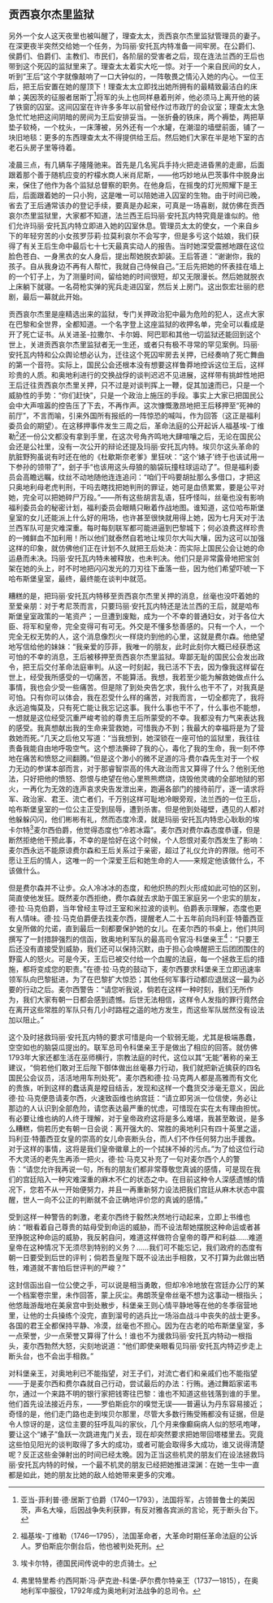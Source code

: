 ## 贡西哀尔杰里监狱

另外一个女人这天夜里也被叫醒了，理查太太，贡西哀尔杰里监狱管理员的妻子。在深更夜半突然交给她一个任务，为玛丽·安托瓦内特准备一间牢房。在公爵们、侯爵们、伯爵们、主教们、市民们，各阶层的受害者之后，现在连法兰西的王后也带到这个死囚的监狱里来了。理查太太着实大吃一惊。对于一个来自民间的女人，听到“王后”这个字就像敲响了一口大钟似的，一阵敬畏之情沁入她的内心。一位王后，把王后安置在她的屋顶下！理查太太立即找出她所拥有的最精致最洁白的床单；美因茨的征服者居斯丁[^1]将军的头上也同样悬着刑斧，他必须马上离开他的装了铁窗的囚室。这间囚室在许许多多年以前曾经作过市政厅的会议室；理查太太急急忙忙地把这间阴暗的房间为王后安排妥当。一张折叠的铁床，两个褥垫，两把草垫子软椅，一个枕头，一床薄被，另外还有一个水罐，在潮湿的墙壁前面，铺了一块旧地毯：更多的东西理查太太不得提供给王后。然后她们大家在半是地下室的古老石头房子里等待着。

凌晨三点，有几辆车子隆隆驰来。首先是几名宪兵手持火把走进昏黑的走廊，后面跟着那个善于随机应变的柠檬水商人米肖尼斯，——他巧妙地从巴茨事件中脱身出来，保住了他作为各个监狱总督察的职务。在他身后，在摇曳的灯光照耀下是王后，后面跟着她的一只小狗，这是唯一可以陪她进入囚室的生物。由于时间已晚，省去了王后通常该办的登记手续，要真是办起来，可真是一场喜剧，就仿佛在贡西哀尔杰里监狱里，大家都不知道，法兰西王后玛丽·安托瓦内特究竟是谁似的。他们允许玛丽·安托瓦内特立即进入她的囚室休息。管理员太太的使女，一个来自乡下的年轻穷苦的小女孩罗莎莉·拉莫利哀尔不会写字，但是多亏这个姑娘，我们获得了有关王后生命中最后七十七天最真实动人的报告。当时她深受震撼地跟在这位脸色苍白、一身黑衣的女人身后，提出帮她脱衣卸装。王后答道：“谢谢你，我的孩子。自从我身边不再有人帮忙，我就自己侍候自己。”王后先把她的怀表挂在墙上的一个钉子上，为了测量时间，留给她的时间很短，却又无限漫长。然后她就脱衣上床躺下就寝。一名荷枪实弹的宪兵走进囚室，然后关上房门。这出恢宏壮丽的悲剧，最后一幕就此开始。

贡西哀尔杰里是座精选出来的监狱，专门关押政治犯中最为危险的犯人，这点大家在巴黎和全世界，全都知道。一个名字登上这座监狱的收押名单，完全可以看成是开了死亡证书。从关进圣-拉撒尔、卡尔姆、阿巴耶和其他一切监狱还能回到这个世上，关进贡西哀尔杰里监狱者无一生还，或者只有极不寻常的罕见案例。玛丽·安托瓦内特和公众舆论想必认为，迁往这个死囚牢房去关押，已经奏响了死亡舞曲的第一个音符。实际上，国民公会还根本没有想要这样鲁莽地控诉这位王后，这样珍贵的人质。和奥地利进行的交换战俘的谈判迟迟不见进展，这样带有挑衅性地把王后迁往贡西哀尔杰里关押，只不过是对谈判挥上一鞭，促其加速而已，只是一个威胁性的手势：“你们赶快”，只是一个政治上施压的手段。事实上大家已把国民公会中大声喧嚣的控告压了下去，不再作声。这次慷慨激昂地把王后移押至“死神的前厅”，不言而喻，引来外国所有报纸的一阵惊恐的喊叫，作为回答（这正是福利委员会的期望）。在这移押事件发生三周之后，革命法庭的公开起诉人福基埃-丁维勒[^2]还一份公文都没有拿到手里，在这次号角齐鸣地大肆喧嚷之后，无论在国民公会还是公社里，没有一次公开的辩论还提及玛丽·安托瓦内特。埃贝尔这头革命的肮脏野狗虽说有时还在他的《杜歇斯奈老爹》里狂吠：“这个‘婊子’终于也该试用一下参孙的领带了”，刽子手“也该用这头母狼的脑袋玩撞柱球运动了”。但是福利委员会高瞻远瞩，纹丝不动地随他连连追问：“咱们干吗要胡扯那么多借口，才把这只奥地利母老虎判刑，干吗去瞎找把她判刑的罪证，她可是血债累累，要是公平对她，完全可以把她碎尸万段。”——所有这些胡言乱语，狂呼怪叫，丝毫也没有影响福利委员会的秘密计划，福利委员会眼睛只瞅着作战地图。谁知道，这位哈布斯堡皇室的女儿还能派上什么好的用场，也许甚至很快就用得上她，因为七月天对于法兰西军队可是灾难深重。每时每刻联军都可能进逼到巴黎城下；何必浪费这样珍贵的一摊鲜血不加利用！所以他们就泰然自若地让埃贝尔大叫大嚷，因为这可以加强这样的印象，就仿佛他们正在计划不久就把王后处决：而实际上国民公会让她的命运悬而未决。玛丽·安托瓦内特未被释放，也未判决。他们只是非常露骨地把宝剑架在她的头上，时不时地把闪闪发光的刀刃往下垂落一些，因为他们希望吓唬一下哈布斯堡皇室，最终，最终能在谈判中就范。

糟糕的是，把玛丽·安托瓦内特移至贡西哀尔杰里关押的消息，丝毫也没吓着她的至爱亲朋：对于考尼茨而言，只要玛丽·安托瓦内特还是法兰西的王后，就是哈布斯堡皇室政策的一笔资产；一旦遭到废黜，成为一个不幸的普通妇女，对于各位大臣、将军和皇帝，完全变得可有可无。外交是不懂多愁善感的。只有一个人，一个完全无权无势的人，这个消息像烈火一样烧灼到他的心里，这就是费尔森。他绝望地写信给他的妹妹：“我亲爱的莎菲，我唯一的朋友，此时此刻你大概已经获悉这可怕的不幸的消息，王后被移押至贡西哀尔杰里监狱。卑鄙无耻的国民公会发出政令，把王后交付革命法庭审判。从这一时刻起，我已活不下去，因为像我这样留在世上，经受我所感受的一切痛苦，不能算活。我想，我若至少能为解救她做点什么事情，我也会少受一些痛苦。但是除了到处央告乞求，我什么也干不了，对我真是可怕。只有你可以体会，我在忍受什么样的痛苦，对我而言，一切全都完了，我将永远追悔莫及，只有死亡能让我忘记这事。我什么事也干不了，什么事也不能想，一想就是这位经受沉重严峻考验的尊贵王后所蒙受的不幸。我都没有力气来表达我的感受。我真想献出我的生命来营救她，可惜我办不到；我最大的幸福将是为了营救她而死。”几天之后他又写道：“当我想到，她深锁在一座可怕的监狱里，我往往责备我能自由地呼吸空气。这个想法撕碎了我的心，毒化了我的生命，我一刻不停地在痛苦和愤怒之间翻腾。”但是这个渺小的微不足道的冯·费尔森先生对于一个权力无边的参谋本部而言，对于那睿智崇高的伟大政治而言又算得了什么？他别无他法，只好把他的愤怒、怨恨与绝望在他心里熊熊燃烧，烧毁他灵魂的全部地狱的邪火，一再化为无效的连声哀求央告发泄出来，跑遍各部门的接待前厅，逐一请求将军、政治家、君王、流亡者们，千万别这样可耻地冷眼旁观，法兰西的一位王后，哈布斯堡皇室的一位公主正受到屈辱，遭到杀害。但是他到处碰壁，遇见的人都对他躲躲闪闪，他们彬彬有礼，然而态度冷漠，就是玛丽·安托瓦内特忠心耿耿的埃卡尔特[^3]麦尔西伯爵，他觉得态度也“冷若冰霜”。麦尔西对费尔森态度恭谨，但是断然拒绝他干预此事，不幸的是恰好在这个时候，个人怨恨对麦尔西发生了影响：麦尔西永远不能原谅费尔森和王后关系过于亲密，超过了礼仪允许的界限。他可不愿让王后的情人，这唯一的一个深爱王后和她生命的人——来规定他该做什么，不该做什么。

但是费尔森并不让步。众人冷冰冰的态度，和他炽热的烈火形成如此可怕的区别，简直使他发狂。既然麦尔西拒绝，费尔森就去求助于国王家庭另一个忠实的朋友，德·拉·马克伯爵，当年曾经主导过王室和米拉波的谈判。伯爵表示理解，态度也更有人情味。德·拉·马克伯爵便去找麦尔西，提醒老人二十五年前向玛利亚·特蕾西亚女皇所做的允诺，直到最后一刻都要保护她的女儿。在麦尔西的书桌上，他们共同撰写了一封措辞强烈的信函，致奥地利军队的最高司令官冯·科堡亲王[^4]：“只要王后还没有直接受到威胁，我们还可以保持沉默，由于担心会唤醒把王后团团围住的野蛮人的怒火。可是今天，王后已被交付给一个血腥的法庭，每一个拯救王后的措施，都将变成您的职责。”在德·拉·马克的鼓动下，麦尔西要求科堡亲王立即迅速率领军队向巴黎挺进，为了在巴黎扩大惊恐；其他任何军事行动都应退居这一最为必要的行动之后。麦尔西警告：“请您听我说，倘若在这样一种时刻，我们无所作为，我们大家有朝一日都会感到遗憾。后世无法相信，这样令人发指的罪行竟然会在离开这些常胜的军队只有几小时路程之遥的地方发生，而这些军队居然没有设法加以阻止。”

这个及时拯救玛丽·安托瓦内特的要求可惜是向一个软弱无能，尤其是极端愚蠢，空空如也的脑袋瓜提出的。联军总司令科堡亲王于是做出了相应的回答。就仿佛1793年大家还都生活在巫师横行，宗教法庭的时代，这位以其“无能”著称的亲王建议，“倘若他们敢对王后陛下御体做出丝毫暴力行动，我们就把新近擒获的四名国民公会议员，活活地用车刑处死”。麦尔西和德·拉·马克两人都是高雅而有文化的贵族，听到这样的蠢话真是瞠目结舌，发现和这样一个蠢货交涉毫无意义，因此德·拉·马克便恳请麦尔西，火速致函维也纳宫廷：“请立即另派一位信使，务必让那边的人认识到全部危险，请您表达最严重的忧虑，可惜现在实在太有理由担忧。有必要让维也纳的人终于理解，对于皇帝政府这将是多么难堪，我甚至敢说，是多么糟糕，倘若历史有朝一日会说：离开强大的、常胜的奥地利只有四十英里之遥，玛利亚·特蕾西亚女皇的崇高的女儿命丧断头台，而人们不作任何努力出手援救。对于这样的事情，这将是我们皇帝徽章上的一个拭抹不掉的污点。”为了给这位行动不大灵活的老先生再添一把火，德·拉·马克又补充了一句对麦尔西个人的警告：“请您允许我再说一句，所有的朋友们都非常尊敬您真诚的感情，可是现在我们的宫廷陷入一种灾难深重的麻木不仁的状态之中。在目前这种令人深感遗憾的情况下，您若不从一开始便努力，并且一再重新努力设法把我们宫廷从麻木状态中震醒，世人一向不公正的判断就不会正确地评价您的真诚的感情。”

受到这样一种警告的刺激，老麦尔西终于毅然决然地行动起来，立即上书维也纳：“眼看着自己尊贵的姑母受到命运的威胁，而不设法帮她摆脱这种命运或者甚至挣脱这种命运的威胁，我反躬自问，难道这样做符合皇帝的尊严和利益……难道皇帝在这种情况下无须尽到特别的义务？……我们可不能忘记，我们政府的态度有朝一日要受到后世的评判；倘若吾皇陛下既不设法出手相救，又不打算为此做出牺牲，难道就不害怕后世评判的严峻？”

这封信函出自一位公使之手，可以说是相当勇敢，但却冷冷地放在宫廷办公厅的某一个档案卷宗里，未作回答，蒙上灰尘。弗朗茨皇帝丝毫不想为这事动一根指头；他悠哉游哉地在美泉宫中到处散步，科堡亲王则心情平静地等在他的冬季宿营地里，让他的士兵操练个没完，直到溜号的逃兵比一场浴血战斗中丧失的战士更多。各国的君王全都保持平静、冷漠，丝毫也不担心。因为在古老的哈布斯堡皇室，多一点荣誉，少一点荣誉又算得了什么！谁也不为援救玛丽·安托瓦内特动一根指头，麦尔西勃然大怒，尖刻地说道：“他们即使亲眼看见玛丽·安托瓦内特迈步走上断头台，也不会出手相救。”

对科堡亲王，对奥地利已不能指望，对王子们，对流亡者们和亲戚们也不能指望——于是麦尔西和费尔森就自己行动，尝试最后的办法：行贿。通过舞蹈家诺韦尔，通过一个来路不明的银行家把钱寄往巴黎：谁也不知道这些钱落到谁的手里。他们首先设法接近丹东，——罗伯斯庇尔的嗅觉无误——普遍认为丹东容易接近；奇怪的是，他们走门路也走到埃贝尔那里，尽管大多数行贿受贿都没有证据，但是令人惊讶的是，这位主要的狂呼乱叫的家伙，几个月来像癫痫病人似的怒吼咆哮，要让这个“婊子”鱼跃一次跳进鬼门关去，现在却突然要求把她带回塔楼里去。究竟这些怕见阳光的谈判取得了多大的成功，或者可能会取得多大成功，谁又说得清楚呢？反正这些金弹射出的时间已经太晚。因为正当这些机灵的朋友们在设法拯救玛丽·安托瓦内特的时候，一个最不机灵的朋友已经把她推进深渊：在她一生中一直都是如此，她的朋友比她的敌人给她带来更多的灾难。

[^1]: 亚当-菲利普·德·居斯丁伯爵（1740—1793），法国将军，占领普鲁士的美因茨，声名大噪，后因战争失利获罪，有反对雅各宾派的言论，死于断头台下。
[^2]: 福基埃-丁维勒（1746—1795），法国革命者，大革命时期任革命法庭的公诉人。罗伯斯庇尔倒台后，他也被判处死刑。
[^3]: 埃卡尔特，德国民间传说中的忠贞骑士。
[^4]: 弗里特里希·约西阿斯·冯·萨克逊-科堡-萨尔费尔特亲王（1737—1815），在奥地利军中服役，1792年成为奥地利对法战争的总司令。
